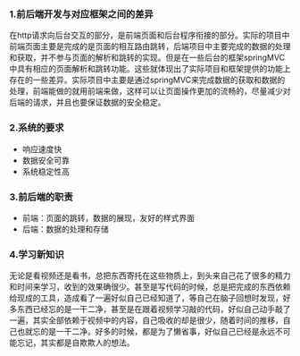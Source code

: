 ### 1.前后端开发与对应框架之间的差异

在http请求向后台交互的部分，是前端页面和后台程序衔接的部分。实际的项目中前端页面主要是完成的是页面的相互路由跳转，后端项目中主要完成的数据的处理和获取，并不参与页面的解析和跳转的实现。但是在一些后台的框架springMVC中具有相应的页面解析和跳转功能。这些就体现出了实际项目和框架提供的功能上存在的一些差异。实际项目中主要是通过springMVC来完成数据的获取和数据的处理，前端能做的就用前端来做，这样可以让页面操作更加的流畅的，尽量减少对后端的请求，并且也要保证数据的安全稳定。

### 2.系统的要求

- 响应速度快
- 数据安全可靠
- 系统稳定性高

### 3.前后端的职责

- 前端：页面的跳转，数据的展现，友好的样式界面
- 后端：数据的处理和存储

### 4.学习新知识

无论是看视频还是看书，总把东西寄托在这些物质上，到头来自己花了很多的精力和时间来学习，收到的效果确很少。甚至是写代码的时候，总是把完成的东西依赖给现成的工具，造成看了一遍好似自己已经知道了，等自己在脑子回想时发现，好多东西已经忘的是一干二净，甚至是在跟着视频学习敲的代码，好似自己动手敲了一遍，其实全部依赖于视频中的内容，自己吸收的却是很少，随着时间的推移，自己也就忘的是一干二净。好多的时候，都是为了懒省事，好似自己已经是永远不可能忘记，其实都是自欺欺人的想法。